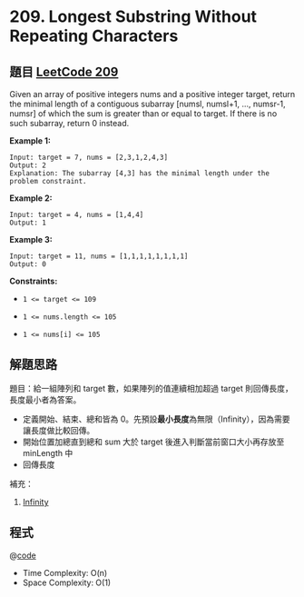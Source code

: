 # 209. Longest Substring Without Repeating Characters

## 題目 [LeetCode 209](https://leetcode.com/problems/minimum-size-subarray-sum/)

Given an array of positive integers nums and a positive integer target, return the minimal length of a contiguous subarray [numsl, numsl+1, ..., numsr-1, numsr] of which the sum is greater than or equal to target. If there is no such subarray, return 0 instead.

**Example 1:**

```
Input: target = 7, nums = [2,3,1,2,4,3]
Output: 2
Explanation: The subarray [4,3] has the minimal length under the problem constraint.
```

**Example 2:**

```
Input: target = 4, nums = [1,4,4]
Output: 1
```

**Example 3:**

```
Input: target = 11, nums = [1,1,1,1,1,1,1,1]
Output: 0
```

**Constraints:**

- `1 <= target <= 109`

- `1 <= nums.length <= 105`

- `1 <= nums[i] <= 105`

## 解題思路

題目：給一組陣列和 target 數，如果陣列的值連續相加超過 target 則回傳長度，長度最小者為答案。

- 定義開始、結束、總和皆為 0。先預設**最小長度**為無限（Infinity），因為需要讓長度做比較回傳。
- 開始位置加總直到總和 sum 大於 target 後進入判斷當前窗口大小再存放至 minLength 中
- 回傳長度

補充：

1. [Infinity](https://developer.mozilla.org/zh-TW/docs/Web/JavaScript/Reference/Global_Objects/Infinity)

## 程式

@[code](./code/LeetCode/MinimumSizeSubarraySum/index.js)

- Time Complexity: O(n)
- Space Complexity: O(1)
